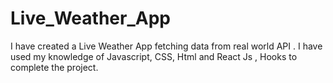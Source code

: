 # Live_Weather_App
I have created a Live Weather App fetching data from real world API . I have used my knowledge of Javascript, CSS, Html and React Js , Hooks to complete the project.

